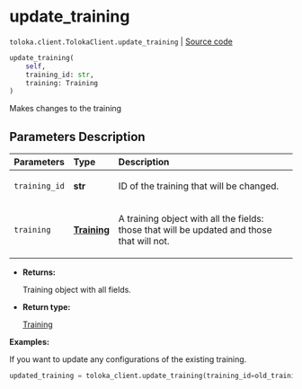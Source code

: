 # update_training
`toloka.client.TolokaClient.update_training` | [Source code](https://github.com/Toloka/toloka-kit/blob/v0.1.25/src/client/__init__.py#L44)

```python
update_training(
    self,
    training_id: str,
    training: Training
)
```

Makes changes to the training

## Parameters Description

| Parameters | Type | Description |
| :----------| :----| :-----------|
`training_id`|**str**|<p>ID of the training that will be changed.</p>
`training`|**[Training](toloka.client.training.Training.md)**|<p>A training object with all the fields: those that will be updated and those that will not.</p>

* **Returns:**

  Training object with all fields.

* **Return type:**

  [Training](toloka.client.training.Training.md)

**Examples:**

If you want to update any configurations of the existing training.

```python
updated_training = toloka_client.update_training(training_id=old_training_id, training=new_training_object)
```
